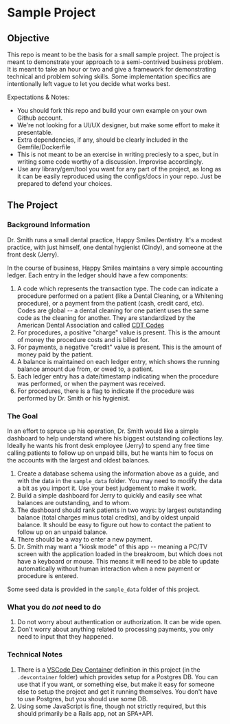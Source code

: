 # Sample Project

## Objective

This repo is meant to be the basis for a small sample project.  The project is meant to demonstrate your approach to a semi-contrived business problem.  It is meant to take an hour or two and give a framework for demonstrating technical and problem solving skills.  Some implementation specifics are intentionally left vague to let you decide what works best.

Expectations & Notes:

* You should fork this repo and build your own example on your own Github account.
* We're not looking for a UI/UX designer, but make some effort to make it presentable.  
* Extra dependencies, if any, should be clearly included in the Gemfile/Dockerfile
* This is not meant to be an exercise in writing preciesly to a spec, but in writing some code worthy of a discussion.  Improvise accordingly.
* Use any library/gem/tool you want for any part of the project, as long as it can be easily reproduced using the configs/docs in your repo.  Just be prepared to defend your choices.

## The Project

### Background Information

Dr. Smith runs a small dental practice, Happy Smiles Dentistry.  It's a modest practice, with just himself, one dental hygienist (Cindy), and someone at the front desk (Jerry).

In the course of business, Happy Smiles maintains a very simple accounting ledger.  Each entry in the ledger should have a few components:

1. A code which represents the transaction type.  The code can indicate a procedure performed on a patient (like a Dental Cleaning, or a Whitening procedure), or a payment from the patient (cash, credit card, etc).  Codes are global -- a dental cleaning for one patient uses the same code as the cleaning for another.  They are standardized by the American Dental Association and called [CDT Codes](https://www.ada.org/en/publications/cdt)
1. For procedures, a positive "charge" value is present.  This is the amount of money the procedure costs and is billed for.
1. For payments, a negative "credit" value is present.  This is the amount of money paid by the patient.
1. A balance is maintained on each ledger entry, which shows the running balance amount due from, or owed to, a patient.
1. Each ledger entry has a date/timestamp indicating when the procedure was performed, or when the payment was received.
1. For procedures, there is a flag to indicate if the procedure was performed by Dr. Smith or his hygienist.


### The Goal

In an effort to spruce up his operation, Dr. Smith would like a simple dashboard to help understand where his biggest outstanding collections lay.  Ideally he wants his front desk employee (Jerry) to spend any free time calling patients to follow up on unpaid bills, but he wants him to focus on the accounts with the largest and oldest balances.

1. Create a database schema using the information above as a guide, and with the data in the `sample_data` folder.  You may need to modify the data a bit as you import it.  Use your best judgement to make it work.
1. Build a simple dashboard for Jerry to quickly and easily see what balances are outstanding, and to whom.
1. The dashboard should rank patients in two ways: by largest outstanding balance (total charges minus total credits), and by oldest unpaid balance.  It should be easy to figure out how to contact the patient to follow up on an unpaid balance.
1. There should be a way to enter a new payment.
1. Dr. Smith may want a "kiosk mode" of this app -- meaning a PC/TV screen with the application loaded in the breakroom, but which does not have a keyboard or mouse.  This means it will need to be able to update automatically without human interaction when a new payment or procedure is entered.

Some seed data is provided in the `sample_data` folder of this project.

### What you do _not_ need to do

1. Do not worry about authentication or authorization.  It can be wide open.
1. Don't worry about anything related to processing payments, you only need to input that they happened.


### Technical Notes

1. There is a [VSCode Dev Container](https://code.visualstudio.com/docs/remote/containers) definition in this project (in the `.devcontainer` folder) which provides setup for a Postgres DB.  You can use that if you want, or something else, but make it easy for someone else to setup the project and get it running themselves.  You don't have to use Postgres, but you should use some DB.
1. Using some JavaScript is fine, though not strictly required, but this should primarily be a Rails app, not an SPA+API.